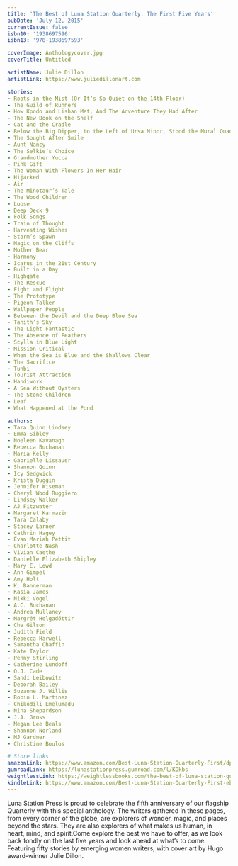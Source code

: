 ```yaml
---
title: 'The Best of Luna Station Quarterly: The First Five Years'
pubDate: 'July 12, 2015'
currentIssue: false
isbn10: '1938697596'
isbn13: '978-1938697593'

coverImage: Anthologycover.jpg
coverTitle: Untitled

artistName: Julie Dillon
artistLink: https://www.juliedillonart.com

stories:
- Roots in the Mist (Or It’s So Quiet on the 14th Floor)
- The Guild of Runners
- How Kpodo and Lishan Met, And The Adventure They Had After
- The New Book on the Shelf
- Cat and the Cradle
- Below the Big Dipper, to the Left of Ursa Minor, Stood the Mural Quadrant Constellation
- The Sought After Smile
- Aunt Nancy
- The Selkie’s Choice
- Grandmother Yucca
- Pink Gift
- The Woman With Flowers In Her Hair
- Hijacked
- Air
- The Minotaur’s Tale
- The Wood Children
- Loose
- Deep Deck 9
- Folk Songs
- Train of Thought
- Harvesting Wishes
- Storm’s Spawn
- Magic on the Cliffs
- Mother Bear
- Harmony
- Icarus in the 21st Century
- Built in a Day
- Highgate
- The Rescue
- Fight and Flight
- The Prototype
- Pigeon-Talker
- Wallpaper People
- Between the Devil and the Deep Blue Sea
- Tanith’s Sky
- The Light Fantastic
- The Absence of Feathers
- Scylla in Blue Light
- Mission Critical
- When the Sea is Blue and the Shallows Clear
- The Sacrifice
- Tunbi
- Tourist Attraction
- Handiwork
- A Sea Without Oysters
- The Stone Children
- Leaf
- What Happened at the Pond

authors:
- Tara Quinn Lindsey
- Emma Sibley
- Noeleen Kavanagh
- Rebecca Buchanan
- Maria Kelly
- Gabrielle Lissauer
- Shannon Quinn
- Icy Sedgwick
- Krista Duggin
- Jennifer Wiseman
- Cheryl Wood Ruggiero
- Lindsey Walker
- AJ Fitzwater
- Margaret Karmazin
- Tara Calaby
- Stacey Larner
- Cathrin Hagey
- Evan Mariah Pettit
- Charlotte Nash
- Vivian Caethe
- Danielle Elizabeth Shipley
- Mary E. Lowd
- Ann Gimpel
- Amy Holt
- K. Bannerman
- Kasia James
- Nikki Vogel
- A.C. Buchanan
- Andrea Mullaney
- Margrét Helgadóttir
- Che Gilson
- Judith Field
- Rebecca Harwell
- Samantha Chaffin
- Kate Taylor
- Penny Stirling
- Catherine Lundoff
- O.J. Cade
- Sandi Leibowitz
- Deborah Bailey
- Suzanne J. Willis
- Robin L. Martinez
- Chikodili Emelumadu
- Nina Shepardson
- J.A. Gross
- Megan Lee Beals
- Shannon Norland
- MJ Gardner
- Christine Boulos

# Store links
amazonLink: https://www.amazon.com/Best-Luna-Station-Quarterly-First/dp/1938697596
gumroadLink: https://lunastationpress.gumroad.com/l/KOkbs
weightlessLink: https://weightlessbooks.com/the-best-of-luna-station-quarterly-the-first-five-years/
kindleLink: https://www.amazon.com/Best-Luna-Station-Quarterly-First-ebook/dp/B082H7KQ96
---
```

Luna Station Press is proud to celebrate the fifth anniversary of our flagship Quarterly with this special anthology. The writers gathered in these pages, from every corner of the globe, are explorers of wonder, magic, and places beyond the stars. They are also explorers of what makes us human, in heart, mind, and spirit.Come explore the best we have to offer, as we look back fondly on the last five years and look ahead at what’s to come. Featuring fifty stories by emerging women writers, with cover art by Hugo award-winner Julie Dillon.